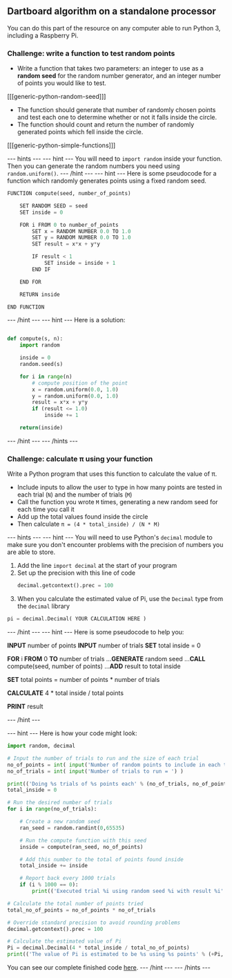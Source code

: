 ## Dartboard algorithm on a standalone processor

You can do this part of the resource on any computer able to run Python 3, including a Raspberry Pi.

### Challenge: write a function to test random points
- Write a function that takes two parameters: an integer to use as a **random seed** for the random number generator, and an integer number of points you would like to test.

[[[generic-python-random-seed]]]

- The function should generate that number of randomly chosen points and test each one to determine whether or not it falls inside the circle.
- The function should count and return the number of randomly generated points which fell inside the circle.

[[[generic-python-simple-functions]]]

--- hints ---
--- hint ---
You will need to `import random` inside your function. Then you can generate the random numbers you need using `random.uniform()`.
--- /hint ---
--- hint ---
Here is some pseudocode for a function which randomly generates points using a fixed random seed.

```python
FUNCTION compute(seed, number_of_points)

    SET RANDOM SEED = seed
    SET inside = 0

    FOR i FROM 0 to number_of_points
        SET x = RANDOM NUMBER 0.0 TO 1.0
        SET y = RANDOM NUMBER 0.0 TO 1.0
        SET result = x*x + y*y

        IF result < 1
            SET inside = inside + 1
        END IF

    END FOR

    RETURN inside

END FUNCTION
```

--- /hint ---
--- hint ---
Here is a solution:
```python

def compute(s, n):
    import random

    inside = 0
    random.seed(s)

    for i in range(n)
        # compute position of the point
        x = random.uniform(0.0, 1.0)
        y = random.uniform(0.0, 1.0)
        result = x*x + y*y
        if (result <= 1.0)
            inside += 1

    return(inside)
```
--- /hint ---
--- /hints ---

### Challenge: calculate π using your function
Write a Python program that uses this function to calculate the value of π.

- Include inputs to allow the user to type in how many points are tested in each trial (`N`) and the number of trials (`M`)
- Call the function you wrote `M` times, generating a new random seed for each time you call it
- Add up the total values found inside the circle
- Then calculate `π = (4 * total_inside) / (N * M)`

--- hints ---
--- hint ---
You will need to use Python's `decimal` module to make sure you don't encounter problems with the precision of numbers you are able to store.

1. Add the line `import decimal` at the start of your program
1. Set up the precision with this line of code
    ```python
    decimal.getcontext().prec = 100
    ```
1. When you calculate the estimated value of Pi, use the `Decimal` type from the `decimal` library

```python
pi = decimal.Decimal( YOUR CALCULATION HERE )
```
--- /hint ---
--- hint ---
Here is some pseudocode to help you:

**INPUT** number of points
**INPUT** number of trials
**SET** total inside = 0

**FOR** i **FROM** 0 **TO** number of trials
...**GENERATE** random seed
...**CALL** compute(seed, number of points)
...**ADD** result to total inside

**SET** total points = number of points * number of trials

**CALCULATE** 4 * total inside / total points

**PRINT** result

--- /hint ---

--- hint ---
Here is how your code might look:

```python
import random, decimal

# Input the number of trials to run and the size of each trial
no_of_points = int( input('Number of random points to include in each trial = ') )
no_of_trials = int( input('Number of trials to run = ') )

print(('Doing %s trials of %s points each' % (no_of_trials, no_of_points)))
total_inside = 0

# Run the desired number of trials
for i in range(no_of_trials):

    # Create a new random seed
    ran_seed = random.randint(0,65535)

    # Run the compute function with this seed
    inside = compute(ran_seed, no_of_points)

    # Add this number to the total of points found inside
    total_inside += inside

    # Report back every 1000 trials
    if (i % 1000 == 0):
        print(('Executed trial %i using random seed %i with result %i' % (i, ran_seed, inside)))

# Calculate the total number of points tried
total_no_of_points = no_of_points * no_of_trials

# Override standard precision to avoid rounding problems
decimal.getcontext().prec = 100

# Calculate the estimated value of Pi
Pi = decimal.Decimal(4 * total_inside / total_no_of_points)
print(('The value of Pi is estimated to be %s using %s points' % (+Pi, total_no_of_points) ))
```

You can see our complete finished code [here](resources/pi_dartboard.py).
--- /hint ---
--- /hints ---
